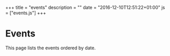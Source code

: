 +++
title = "events"
description = ""
date = "2016-12-10T12:51:22+01:00"
js = ["events.js"]
+++
# Events

This page lists the events ordered by date.


